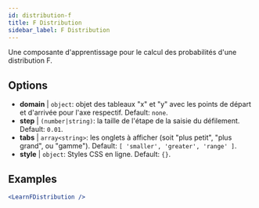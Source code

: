 ```yaml
---
id: distribution-f
title: F Distribution
sidebar_label: F Distribution
---
```


Une composante d'apprentissage pour le calcul des probabilités d'une distribution F.

## Options

* __domain__ | `object`: objet des tableaux "x" et "y" avec les points de départ et d'arrivée pour l'axe respectif. Default: `none`.
* __step__ | `(number|string)`: la taille de l'étape de la saisie du défilement. Default: `0.01`.
* __tabs__ | `array<string>`: les onglets à afficher (soit "plus petit", "plus grand", ou "gamme"). Default: `[
  'smaller',
  'greater',
  'range'
]`.
* __style__ | `object`: Styles CSS en ligne. Default: `{}`.


## Examples

```jsx live
<LearnFDistribution />
```


